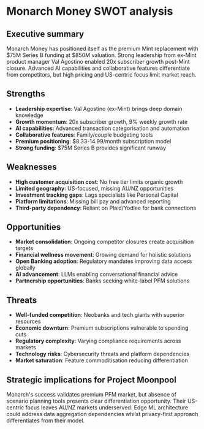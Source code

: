 # Monarch Money SWOT analysis

## Executive summary

Monarch Money has positioned itself as the premium Mint replacement with $75M Series B funding at $850M valuation. Strong leadership from ex-Mint product manager Val Agostino enabled 20x subscriber growth post-Mint closure. Advanced AI capabilities and collaborative features differentiate from competitors, but high pricing and US-centric focus limit market reach.

## Strengths

- **Leadership expertise**: Val Agostino (ex-Mint) brings deep domain knowledge
- **Growth momentum**: 20x subscriber growth, 9% weekly growth rate
- **AI capabilities**: Advanced transaction categorisation and automation
- **Collaborative features**: Family/couple budgeting tools
- **Premium positioning**: $8.33-14.99/month subscription model
- **Strong funding**: $75M Series B provides significant runway

## Weaknesses

- **High customer acquisition cost**: No free tier limits organic growth
- **Limited geography**: US-focused, missing AU/NZ opportunities
- **Investment tracking gaps**: Lags specialists like Personal Capital
- **Platform limitations**: Missing bill pay and advanced reporting
- **Third-party dependency**: Reliant on Plaid/Yodlee for bank connections

## Opportunities

- **Market consolidation**: Ongoing competitor closures create acquisition targets
- **Financial wellness movement**: Growing demand for holistic solutions
- **Open Banking adoption**: Regulatory mandates improving data access globally
- **AI advancement**: LLMs enabling conversational financial advice
- **Partnership opportunities**: Banks seeking white-label PFM solutions

## Threats

- **Well-funded competition**: Neobanks and tech giants with superior resources
- **Economic downturn**: Premium subscriptions vulnerable to spending cuts
- **Regulatory complexity**: Varying compliance requirements across markets
- **Technology risks**: Cybersecurity threats and platform dependencies
- **Market saturation**: Feature commoditisation reducing differentiation

## Strategic implications for Project Moonpool

Monarch's success validates premium PFM market, but absence of scenario planning tools presents clear differentiation opportunity. Their US-centric focus leaves AU/NZ markets underserved. Edge ML architecture could address data aggregation dependencies whilst privacy-first approach differentiates from their model.